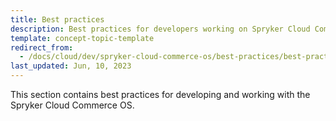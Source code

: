 ```yaml
---
title: Best practices
description: Best practices for developers working on Spryker Cloud Commerce OS
template: concept-topic-template
redirect_from:
  - /docs/cloud/dev/spryker-cloud-commerce-os/best-practices/best-practices.html
last_updated: Jun, 10, 2023
---
```


This section contains best practices for developing and working with the Spryker Cloud Commerce OS.
